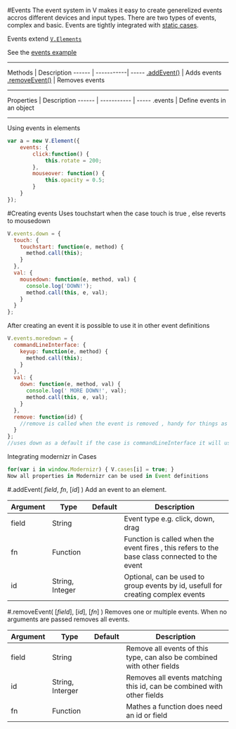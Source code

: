 #Events
The event system in V makes it easy to create generelized events accros different devices and input types. There are two types of events, complex and basic. Events are tightly integrated with [static cases](../cases).

Events extend [`V.Elements`](../)

See the [events example](../../../examples/events)
___
Methods | Description
------ | -----------| -----
[.addEvent()](#set) | Adds events
[.removeEvent()](#remove) | Removes events
___
Properties | Description
------ | ----------- | -----
.events | Define events in an object 
___

Using events in elements
```javascript
var a = new V.Element({
	events: {
    	click:function() {
        	this.rotate = 200;
        },
        mouseover: function() {
        	this.opacity = 0.5;
        }
    }
});
```

#Creating events
Uses touchstart when the case touch is true , else reverts to mousedown
```javascript
V.events.down = {
  touch: {
    touchstart: function(e, method) {
      method.call(this);
    }
  },
  val: {
    mousedown: function(e, method, val) {
      console.log('DOWN!');
      method.call(this, e, val);
    }
  }
};
```

After creating an event it is possible to use it in other event definitions
```javascript
V.events.moredown = {
  commandLineInterface: {
    keyup: function(e, method) {
      method.call(this);
    }
  },
  val: {
    down: function(e, method, val) {
      console.log(' MORE DOWN!', val);
      method.call(this, e, val);
    }
  },
  remove: function(id) {
  	//remove is called when the event is removed , handy for things as clickout
  }
};
//uses down as a default if the case is commandLineInterface it will use keyup
```
Integrating modernizr in Cases
```javascript
for(var i in window.Modernizr) { V.cases[i] = true; }
Now all properties in Modernizr can be used in Event definitions
```

#.addEvent( *field*, *fn*, [*id*] )
Add an event to an element.

Argument | Type | Default | Description
------ | ---- | ------- | -----------
field | String |  | Event type e.g. click, down, drag
fn | Function |  | Function is called when the event fires , this refers to the base class connected to the event
id | String, Integer |  | Optional, can be used to group events by id, usefull for creating complex events



#.removeEvent( [*field*], [*id*], [*fn*] )
Removes one or multiple events. When no arguments are passed removes all events.

Argument | Type | Default | Description
------ | ---- | ------- | -----------
field | String |  | Remove all events of this type, can also be combined with other fields
id | String, Interger |  | Removes all events matching this id, can be combined with other fields
fn | Function |  | Mathes a function does need an id or field

